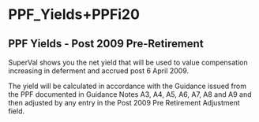 # PPF_Yields+PPFi20


## PPF Yields - Post 2009 Pre-Retirement

SuperVal shows you the net yield that will be used to value compensation
increasing in deferment and accrued post 6 April 2009.  

The yield will be calculated in accordance with the Guidance issued from
the PPF documented in Guidance Notes A3, A4, A5, A6, A7, A8 and A9 and
then adjusted by any entry in the Post 2009 Pre Retirement Adjustment
field.
